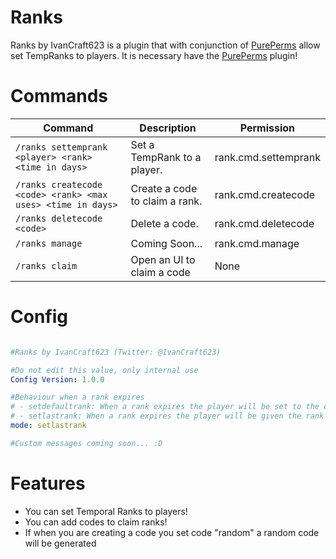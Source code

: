 # Ranks
Ranks by IvanCraft623 is a plugin that with conjunction of [PurePerms](https://github.com/poggit-orphanage/PurePerms/) allow set TempRanks to players.
It is necessary have the [PurePerms](https://github.com/poggit-orphanage/PurePerms/) plugin!

# Commands
Command | Description | Permission
--- | --- | ---
`/ranks settemprank <player> <rank> <time in days>` | Set a TempRank to a player. | rank.cmd.settemprank
`/ranks createcode <code> <rank> <max uses> <time in days>` | Create a code to claim a rank. | rank.cmd.createcode
`/ranks deletecode <code>` | Delete a code. | rank.cmd.deletecode
`/ranks manage` | Coming Soon... | rank.cmd.manage
`/ranks claim` | Open an UI to claim a code | None

# Config

``` YAML

#Ranks by IvanCraft623 (Twitter: @IvanCraft623)

#Do not edit this value, only internal use
Config Version: 1.0.0

#Behaviour when a rank expires
# - setdefaultrank: When a rank expires the player will be set to the default rank
# - setlastrank: When a rank expires the player will be given the rank he had previously
mode: setlastrank

#Custom messages coming soon... :D
```

# Features

- You can set Temporal Ranks to players!
- You can add codes to claim ranks!
- If when you are creating a code you set code "random" a random code will be generated
